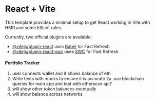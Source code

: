 # React + Vite

This template provides a minimal setup to get React working in Vite with HMR and some ESLint rules.

Currently, two official plugins are available:

- [@vitejs/plugin-react](https://github.com/vitejs/vite-plugin-react/blob/main/packages/plugin-react/README.md) uses [Babel](https://babeljs.io/) for Fast Refresh
- [@vitejs/plugin-react-swc](https://github.com/vitejs/vite-plugin-react-swc) uses [SWC](https://swc.rs/) for Fast Refresh

#### Portfolio Tracker

1. user connects wallet and it shows balance of eth
2. Write tests with mocks to ensure it is accurate
   2a. use blockchain queries for main app and test with etherscan api?
3. will show other token balances eventually
4. will show balance across networks
